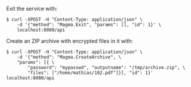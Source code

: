 

Exit the service with:

    $ curl -XPOST -H "Content-Type: application/json" \
        -d '{"method": "Magma.Exit", "params": [], "id": 1}' \
        localhost:8080/api

Create an ZIP archive with encrypted files in it with:

    $ curl -XPOST -H "Content-Type: application/json" \
        -d '{"method": "Magma.CreateArchive", \
        "params": [{ \
            "password": "mypasswd", "outputname": "/tmp/archive.zip", \
            "files": ["/home/mathias/102.pdf"]}], "id": 1}' localhost:8080/api
